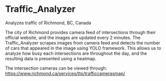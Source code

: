 # Traffic_Analyzer
Analyzes traffic of Richmond, BC, Canada

The city of Richmond provides camera feed of intersections through their official website, and the images are updated every 2 minutes. The Traffic_Analyzer scrapes images from camera feed and detects the number of cars that appeared in the image using YOLO framework. This allows us to analyze how busy each intersections are throughout the day, and the resulting data is presented using a heatmap.

The intersection cameras can be viewed through: https://www.richmond.ca/services/ttp/trafficcamerasmap/
